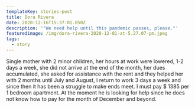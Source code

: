 ```yaml
---
templateKey: stories-post
title: Dora Rivera
date: 2020-12-16T15:37:01.050Z
description: '"We need help until this pandemic passes, please."'
featuredimage: /img/dora-rivera-2020-12-01-at-5.27.07-pm.jpeg
tags:
  - story
---
```


Single mother with 2 minor children, her hours at work were lowered, 1-2 days a week, she did not arrive at the end of the month, her dues accumulated, she asked for assistance with the rent and they helped her with 2 months until July and August, I return to work 3 days a week and since then it has been a struggle to make ends meet. I must pay $ 1385 per 1 bedroom apartment. At the moment he is looking for help since he does not know how to pay for the month of December and beyond.
